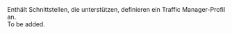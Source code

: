 <Namespace Name="Microsoft.Azure.Management.TrafficManager.Fluent.TrafficManagerProfile.Definition">
  <Docs>
    <summary>Enthält Schnittstellen, die unterstützen, definieren ein Traffic Manager-Profil an.</summary> 
    <remarks>To be added.</remarks>
  </Docs>
</Namespace>
